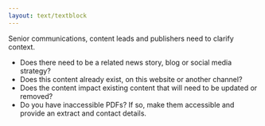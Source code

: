 ```yaml
---
layout: text/textblock
---
```


Senior communications, content leads and publishers need to clarify context.

- Does there need to be a related news story, blog or social media strategy?
- Does this content already exist, on this website or another channel?
- Does the content impact existing content that will need to be updated or removed?
- Do you have inaccessible PDFs? If so, make them accessible and provide an extract and contact details.
